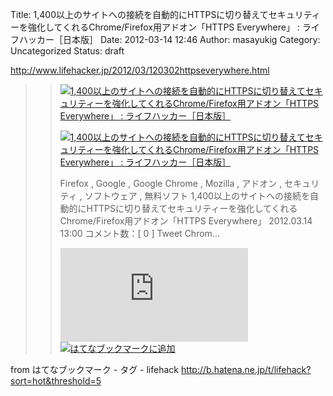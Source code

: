 Title: 1,400以上のサイトへの接続を自動的にHTTPSに切り替えてセキュリティーを強化してくれるChrome/Firefox用アドオン「HTTPS Everywhere」 : ライフハッカー［日本版］
Date: 2012-03-14 12:46
Author: masayukig
Category: Uncategorized
Status: draft

<http://www.lifehacker.jp/2012/03/120302httpseverywhere.html>  
  
  

> > ![](http://cdn-ak.favicon.st-hatena.com/?url=http%3A%2F%2Fwww.lifehacker.jp%2F)[1,400以上のサイトへの接続を自動的にHTTPSに切り替えてセキュリティーを強化してくれるChrome/Firefox用アドオン「HTTPS
> > Everywhere」 :
> > ライフハッカー［日本版］](http://www.lifehacker.jp/2012/03/120302httpseverywhere.html)
> >
> > [![1,400以上のサイトへの接続を自動的にHTTPSに切り替えてセキュリティーを強化してくれるChrome/Firefox用アドオン「HTTPS
> > Everywhere」 :
> > ライフハッカー［日本版］](http://cdn-ak.b.st-hatena.com/entryimage/85245461-1331700011.jpg "1,400以上のサイトへの接続を自動的にHTTPSに切り替えてセキュリティーを強化してくれるChrome/Firefox用アドオン「HTTPS Everywhere」 : ライフハッカー［日本版］")](http://www.lifehacker.jp/2012/03/120302httpseverywhere.html)
> >
> > Firefox , Google , Google Chrome , Mozilla , アドオン , セキュリティ
> > , ソフトウェア , 無料ソフト
> > 1,400以上のサイトへの接続を自動的にHTTPSに切り替えてセキュリティーを強化してくれるChrome/Firefox用アドオン「HTTPS
> > Everywhere」 2012.03.14 13:00 コメント数：\[ 0 \] Tweet Chrom...
> >
> > [![はてなブックマーク -
> > 1,400以上のサイトへの接続を自動的にHTTPSに切り替えてセキュリティーを強化してくれるChrome/Firefox用アドオン「HTTPS
> > Everywhere」 :
> > ライフハッカー［日本版］](http://b.hatena.ne.jp/entry/image/http://www.lifehacker.jp/2012/03/120302httpseverywhere.html "はてなブックマーク - 1,400以上のサイトへの接続を自動的にHTTPSに切り替えてセキュリティーを強化してくれるChrome/Firefox用アドオン「HTTPS Everywhere」 : ライフハッカー［日本版］")](http://b.hatena.ne.jp/entry/http://www.lifehacker.jp/2012/03/120302httpseverywhere.html)
> > [![はてなブックマークに追加](http://b.hatena.ne.jp/images/append.gif "はてなブックマークに追加")](http://b.hatena.ne.jp/append?http://www.lifehacker.jp/2012/03/120302httpseverywhere.html)

  
  
from はてなブックマーク - タグ - lifehack
<http://b.hatena.ne.jp/t/lifehack?sort=hot&threshold=5>
